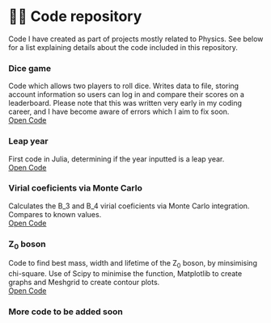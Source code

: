 # 🧑‍💻 Code repository 
Code I have created as part of projects mostly related to Physics. See below for a list explaining details about the code included in this repository.

### Dice game
Code which allows two players to roll dice. Writes data to file, storing account information so users can log in and compare their scores on a leaderboard. Please note that this was written very early in my coding career, and I have become aware of errors which I aim to fix soon. \
[Open Code](https://github.com/kubapk/cv-code/tree/main/Dice_game)

### Leap year
First code in Julia, determining if the year inputted is a leap year. \
[Open Code](https://github.com/kubapk/code-repository/tree/997c91d5adeba81ad4ac2e2dd91295b185a6e54a/Leap_year)

### Virial coeficients via Monte Carlo
Calculates the B_3 and B_4 virial coeficients via Monte Carlo integration. Compares to known values. \
[Open Code](https://github.com/kubapk/code-repository/tree/main/Virial%20coefficients%20via%20Monte%20Carlo)

### Z<sub>0</sub> boson
Code to find best mass, width and lifetime of the Z<sub>0</sub> boson, by minsimising chi-square. Use of Scipy to minimise the function, Matplotlib to create graphs and Meshgrid to create contour plots. \
[Open Code](https://github.com/kubapk/cv-code/tree/main/Z_0%20boson)

### More code to be added soon
